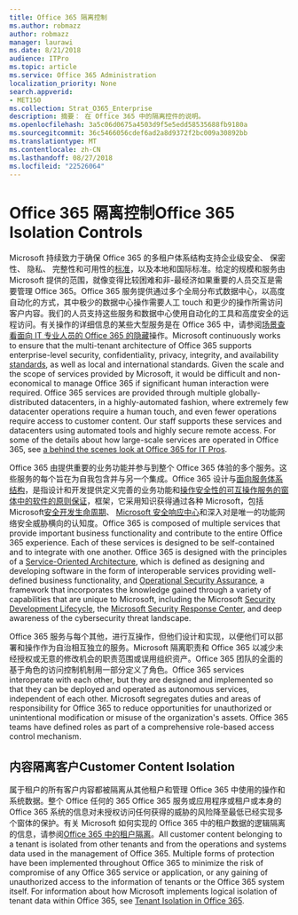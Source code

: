 ```yaml
---
title: Office 365 隔离控制
ms.author: robmazz
author: robmazz
manager: laurawi
ms.date: 8/21/2018
audience: ITPro
ms.topic: article
ms.service: Office 365 Administration
localization_priority: None
search.appverid:
- MET150
ms.collection: Strat_O365_Enterprise
description: 摘要： 在 Office 365 中的隔离控件的说明。
ms.openlocfilehash: 3a5c06d0675a4503d9f5e5edd58535688fb9180a
ms.sourcegitcommit: 36c5466056cdef6ad2a8d9372f2bc009a30892bb
ms.translationtype: MT
ms.contentlocale: zh-CN
ms.lasthandoff: 08/27/2018
ms.locfileid: "22526064"
---
```

# <a name="office-365-isolation-controls"></a><span data-ttu-id="b2901-103">Office 365 隔离控制</span><span class="sxs-lookup"><span data-stu-id="b2901-103">Office 365 Isolation Controls</span></span> 

<span data-ttu-id="b2901-p101">Microsoft 持续致力于确保 Office 365 的多租户体系结构支持企业级安全、 保密性、 隐私、 完整性和可用性的[标准](https://www.microsoft.com/TrustCenter/Compliance?service=Office#Icons)，以及本地和国际标准。给定的规模和服务由 Microsoft 提供的范围，就像变得比较困难和非-最经济如果重要的人员交互是需要管理 Office 365。Office 365 服务提供通过多个全局分布式数据中心，以高度自动化的方式，其中极少的数据中心操作需要人工 touch 和更少的操作所需访问客户内容。我们的人员支持这些服务和数据中心使用自动化的工具和高度安全的远程访问。有关操作的详细信息的某些大型服务是在 Office 365 中，请参阅[场景查看面向 IT 专业人员的 Office 365 的隐藏](https://channel9.msdn.com/Events/SharePoint-Conference/2014/SPC202)操作。</span><span class="sxs-lookup"><span data-stu-id="b2901-p101">Microsoft continuously works to ensure that the multi-tenant architecture of Office 365 supports enterprise-level security, confidentiality, privacy, integrity, and availability [standards](https://www.microsoft.com/TrustCenter/Compliance?service=Office#Icons), as well as local and international standards. Given the scale and the scope of services provided by Microsoft, it would be difficult and non-economical to manage Office 365 if significant human interaction were required. Office 365 services are provided through multiple globally-distributed datacenters, in a highly-automated fashion, where extremely few datacenter operations require a human touch, and even fewer operations require access to customer content. Our staff supports these services and datacenters using automated tools and highly secure remote access. For some of the details about how large-scale services are operated in Office 365, see [a behind the scenes look at Office 365 for IT Pros](https://channel9.msdn.com/Events/SharePoint-Conference/2014/SPC202).</span></span>

<span data-ttu-id="b2901-p102">Office 365 由提供重要的业务功能并参与到整个 Office 365 体验的多个服务。这些服务的每个旨在为自我包含并与另一个集成。Office 365 设计与[面向服务体系结构](https://msdn.microsoft.com/library/aa480021.aspx)，是指设计和开发提供定义完善的业务功能和[操作安全性的可互操作服务的窗体中的软件的原则保证](http://www.microsoft.com/download/details.aspx?id=40872)，框架，它采用知识获得通过各种 Microsoft，包括 Microsoft[安全开发生命周期](https://www.microsoft.com/sdl/default.aspx)、 [Microsoft 安全响应中心](https://technet.microsoft.com/library/dn440717.aspx)和深入对是唯一的功能网络安全威胁横向的认知度。</span><span class="sxs-lookup"><span data-stu-id="b2901-p102">Office 365 is composed of multiple services that provide important business functionality and contribute to the entire Office 365 experience. Each of these services is designed to be self-contained and to integrate with one another. Office 365 is designed with the principles of a [Service-Oriented Architecture](https://msdn.microsoft.com/library/aa480021.aspx), which is defined as designing and developing software in the form of interoperable services providing well-defined business functionality, and [Operational Security Assurance](http://www.microsoft.com/download/details.aspx?id=40872), a framework that incorporates the knowledge gained through a variety of capabilities that are unique to Microsoft, including the Microsoft [Security Development Lifecycle](https://www.microsoft.com/sdl/default.aspx), the [Microsoft Security Response Center](https://technet.microsoft.com/library/dn440717.aspx), and deep awareness of the cybersecurity threat landscape.</span></span>

<span data-ttu-id="b2901-p103">Office 365 服务与每个其他，进行互操作，但他们设计和实现，以便他们可以部署和操作作为自治相互独立的服务。Microsoft 隔离职责和 Office 365 以减少未经授权或无意的修改机会的职责范围或误用组织资产。Office 365 团队的全面的基于角色的访问控制机制用一部分定义了角色。</span><span class="sxs-lookup"><span data-stu-id="b2901-p103">Office 365 services interoperate with each other, but they are designed and implemented so that they can be deployed and operated as autonomous services, independent of each other. Microsoft segregates duties and areas of responsibility for Office 365 to reduce opportunities for unauthorized or unintentional modification or misuse of the organization's assets. Office 365 teams have defined roles as part of a comprehensive role-based access control mechanism.</span></span>

## <a name="customer-content-isolation"></a><span data-ttu-id="b2901-115">内容隔离客户</span><span class="sxs-lookup"><span data-stu-id="b2901-115">Customer Content Isolation</span></span>
<span data-ttu-id="b2901-p104">属于租户的所有客户内容都被隔离从其他租户和管理 Office 365 中使用的操作和系统数据。整个 Office 任何的 365 Office 365 服务或应用程序或租户或本身的 Office 365 系统的信息对未授权访问任何获得的威胁的风险降至最低已经实现多个窗体的保护。有关 Microsoft 如何实现的 Office 365 中的租户数据的逻辑隔离的信息，请参阅[Office 365 中的租户隔离](office-365-tenant-isolation-overview.md)。</span><span class="sxs-lookup"><span data-stu-id="b2901-p104">All customer content belonging to a tenant is isolated from other tenants and from the operations and systems data used in the management of Office 365. Multiple forms of protection have been implemented throughout Office 365 to minimize the risk of compromise of any Office 365 service or application, or any gaining of unauthorized access to the information of tenants or the Office 365 system itself. For information about how Microsoft implements logical isolation of tenant data within Office 365, see [Tenant Isolation in Office 365](office-365-tenant-isolation-overview.md).</span></span>

